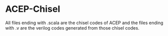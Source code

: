 # ACEP-Chisel

All files ending with .scala are the chisel codes of ACEP and the files ending with .v are the verilog codes generated from those chisel codes.
